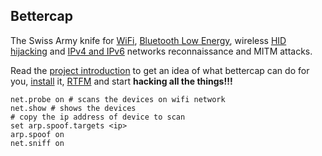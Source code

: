 
## Bettercap

The Swiss Army knife for [WiFi](https://www.bettercap.org/modules/wifi/), [Bluetooth Low Energy](https://www.bettercap.org/modules/ble/), wireless [HID hijacking](https://www.bettercap.org/modules/hid/) and [IPv4 and IPv6](https://www.bettercap.org/modules/ethernet) networks reconnaissance and MITM attacks.

Read the [project introduction](https://www.bettercap.org/intro/) to get an idea of what bettercap can do for you, [install](https://www.bettercap.org/installation/) it, [RTFM](https://www.bettercap.org/usage/) and start **hacking all the things!!!**

```shell
net.probe on # scans the devices on wifi network
net.show # shows the devices
# copy the ip address of device to scan
set arp.spoof.targets <ip>
arp.spoof on
net.sniff on
```

